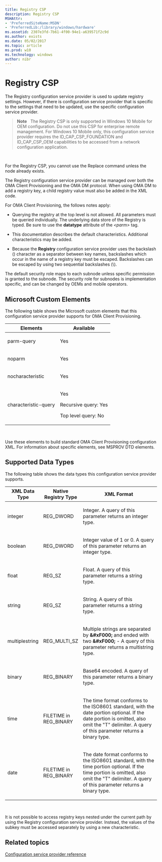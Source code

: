 ```yaml
---
title: Registry CSP
description: Registry CSP
MSHAttr:
- 'PreferredSiteName:MSDN'
- 'PreferredLib:/library/windows/hardware'
ms.assetid: 2307e3fd-7b61-4f00-94e1-a639571f2c9d
ms.author: exists
ms.date: 05/02/2017
ms.topic: article
ms.prod: w10
ms.technology: windows
author: nibr
---
```


# Registry CSP


The Registry configuration service provider is used to update registry settings. However, if there is configuration service provider that is specific to the settings that need to be updated, use the specific configuration service provider.

>  **Note**   The Registry CSP is only supported in Windows 10 Mobile for OEM configuration. Do not use this CSP for enterprise remote management.
For Windows 10 Mobile only, this configuration service provider requires the ID\_CAP\_CSP\_FOUNDATION and ID\_CAP\_CSP\_OEM capabilities to be accessed from a network configuration application.

 

For the Registry CSP, you cannot use the Replace command unless the node already exists.

The Registry configuration service provider can be managed over both the OMA Client Provisioning and the OMA DM protocol. When using OMA DM to add a registry key, a child registry value must also be added in the XML code.

For OMA Client Provisioning, the follows notes apply:

-   Querying the registry at the top level is not allowed. All parameters must be queried individually. The underlying data store of the Registry is typed. Be sure to use the **datatype** attribute of the *&lt;parm&gt;* tag.

-   This documentation describes the default characteristics. Additional characteristics may be added.

-   Because the **Registry** configuration service provider uses the backslash (\) character as a separator between key names, backslashes which occur in the name of a registry key must be escaped. Backslashes can be escaped by using two sequential backslashes (\\\).

The default security role maps to each subnode unless specific permission is granted to the subnode. The security role for subnodes is implementation specific, and can be changed by OEMs and mobile operators.

## Microsoft Custom Elements


The following table shows the Microsoft custom elements that this configuration service provider supports for OMA Client Provisioning.

<table>
<colgroup>
<col width="50%" />
<col width="50%" />
</colgroup>
<thead>
<tr class="header">
<th>Elements</th>
<th>Available</th>
</tr>
</thead>
<tbody>
<tr class="odd">
<td><p>parm-query</p></td>
<td><p>Yes</p></td>
</tr>
<tr class="even">
<td><p>noparm</p></td>
<td><p>Yes</p></td>
</tr>
<tr class="odd">
<td><p>nocharacteristic</p></td>
<td><p>Yes</p></td>
</tr>
<tr class="even">
<td><p>characteristic-query</p></td>
<td><p>Yes</p>
<p>Recursive query: Yes</p>
<p>Top level query: No</p></td>
</tr>
</tbody>
</table>

 

Use these elements to build standard OMA Client Provisioning configuration XML. For information about specific elements, see MSPROV DTD elements.

## Supported Data Types


The following table shows the data types this configuration service provider supports.

<table>
<colgroup>
<col width="15%" />
<col width="15%" />
<col width="70%" />
</colgroup>
<thead>
<tr class="header">
<th>XML Data Type</th>
<th>Native Registry Type</th>
<th>XML Format</th>
</tr>
</thead>
<tbody>
<tr class="odd">
<td><p>integer</p></td>
<td><p>REG_DWORD</p></td>
<td><p>Integer. A query of this parameter returns an integer type.</p></td>
</tr>
<tr class="even">
<td><p>boolean</p></td>
<td><p>REG_DWORD</p></td>
<td><p>Integer value of 1 or 0. A query of this parameter returns an integer type.</p></td>
</tr>
<tr class="odd">
<td><p>float</p></td>
<td><p>REG_SZ</p></td>
<td><p>Float. A query of this parameter returns a string type.</p></td>
</tr>
<tr class="even">
<td><p>string</p></td>
<td><p>REG_SZ</p></td>
<td><p>String. A query of this parameter returns a string type.</p></td>
</tr>
<tr class="odd">
<td><p>multiplestring</p></td>
<td><p>REG_MULTI_SZ</p></td>
<td><p>Multiple strings are separated by <strong>&amp;#xF000;</strong> and ended with two <strong>&amp;#xF000;</strong> - A query of this parameter returns a multistring type.</p></td>
</tr>
<tr class="even">
<td><p>binary</p></td>
<td><p>REG_BINARY</p></td>
<td><p>Base64 encoded. A query of this parameter returns a binary type.</p></td>
</tr>
<tr class="odd">
<td><p>time</p></td>
<td><p>FILETIME in REG_BINARY</p></td>
<td><p>The time format conforms to the ISO8601 standard, with the date portion optional. If the date portion is omitted, also omit the &quot;T&quot; delimiter. A query of this parameter returns a binary type.</p></td>
</tr>
<tr class="even">
<td><p>date</p></td>
<td><p>FILETIME in REG_BINARY</p></td>
<td><p>The date format conforms to the ISO8601 standard, with the time portion optional. If the time portion is omitted, also omit the &quot;T&quot; delimiter. A query of this parameter returns a binary type.</p></td>
</tr>
</tbody>
</table>

 

It is not possible to access registry keys nested under the current path by using the Registry configuration service provider. Instead, the values of the subkey must be accessed separately by using a new characteristic.

## Related topics


[Configuration service provider reference](configuration-service-provider-reference.md)

 

 






